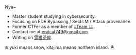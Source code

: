 <!--<p align="center">
<img src="https://raw.githubusercontent.com/Endcat/Endcat/master/banner.png" />
</p>-->
Nya~
- Master student studying in cybersecurity.
- Focusing on EDR Bypassing / SecLLM / Attack provenance.
- Former CTFer as a member of [::Team L::](https://l.xdsec.org/about.html).
- Contact me at [endcat749@gmail.com](mailto:endcat749@gmail.com).
- Writing on [雪猫茶屋](https://mashiro.link).

❄️ yuki means snow, kitajima means northern island. 🏝️
